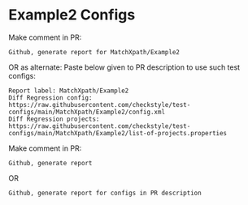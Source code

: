 # Example2 Configs
Make comment in PR:
```
Github, generate report for MatchXpath/Example2
```
OR as alternate:
Paste below given to PR description to use such test configs:
```
Report label: MatchXpath/Example2
Diff Regression config: https://raw.githubusercontent.com/checkstyle/test-configs/main/MatchXpath/Example2/config.xml
Diff Regression projects: https://raw.githubusercontent.com/checkstyle/test-configs/main/MatchXpath/Example2/list-of-projects.properties
```
Make comment in PR:
```
Github, generate report
```
OR
```
Github, generate report for configs in PR description
```
